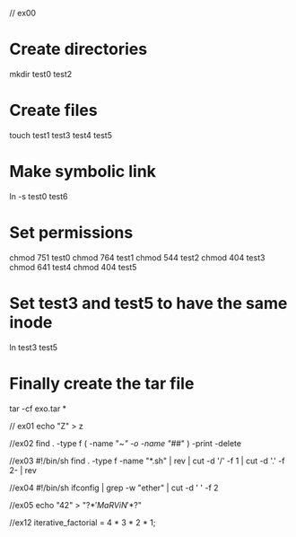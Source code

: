 // ex00
# Create directories
mkdir test0 test2

# Create files
touch test1 test3 test4 test5

# Make symbolic link
ln -s test0 test6

# Set permissions
chmod 751 test0
chmod 764 test1
chmod 544 test2
chmod 404 test3
chmod 641 test4
chmod 404 test5

# Set test3 and test5 to have the same inode
ln test3 test5

# Finally create the tar file
tar -cf exo.tar *

// ex01
echo "Z" > z

//ex02
find . -type f \( -name "*~" -o -name "#*#" \) -print -delete

//ex03
#!/bin/sh
find . -type f -name "*.sh" | rev | cut -d '/' -f 1 | cut -d '.' -f 2- | rev

//ex04
#!/bin/sh
ifconfig | grep -w "ether" | cut -d ' ' -f 2

//ex05
echo "42" > "\?$*'MaRViN'*$?\"


//ex12
iterative_factorial = 4 * 3 * 2 * 1;



